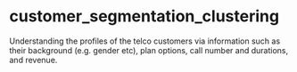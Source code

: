 # customer_segmentation_clustering
Understanding the profiles of the telco customers via information such as their background (e.g. gender etc), plan options, call number and durations, and revenue. 
